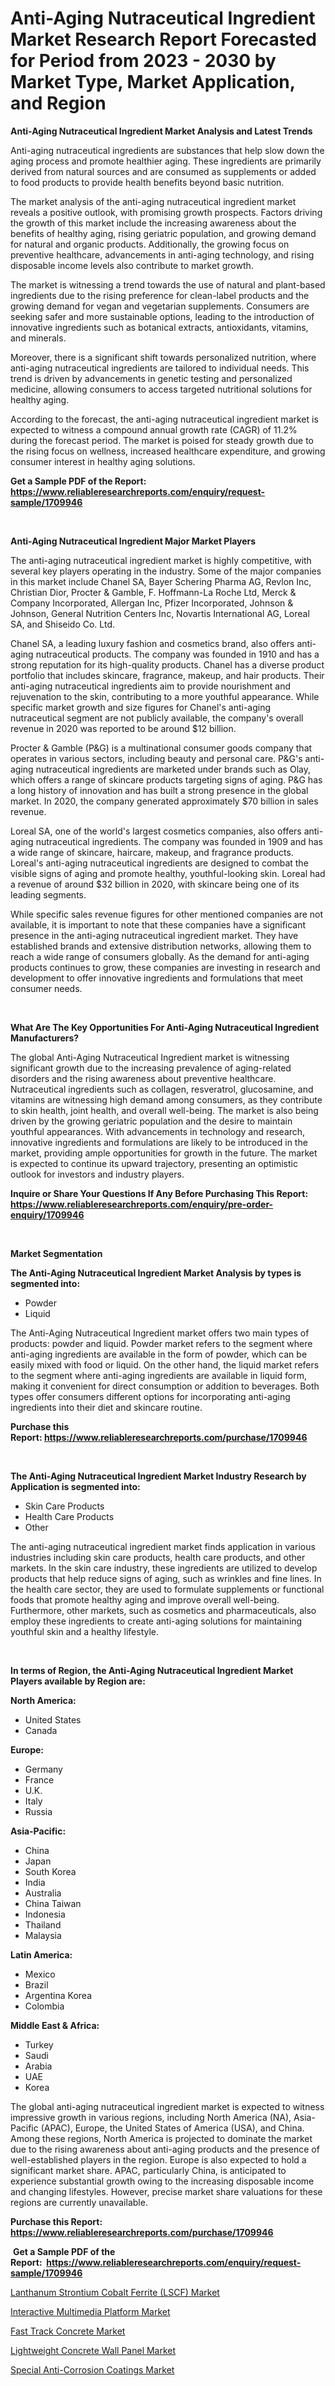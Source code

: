 <p><h1>Anti-Aging Nutraceutical Ingredient Market Research Report Forecasted for Period from 2023 -  2030 by Market Type, Market Application, and Region</h1></p><p><strong>Anti-Aging Nutraceutical Ingredient Market Analysis and Latest Trends</strong></p>
<p><p>Anti-aging nutraceutical ingredients are substances that help slow down the aging process and promote healthier aging. These ingredients are primarily derived from natural sources and are consumed as supplements or added to food products to provide health benefits beyond basic nutrition.</p><p>The market analysis of the anti-aging nutraceutical ingredient market reveals a positive outlook, with promising growth prospects. Factors driving the growth of this market include the increasing awareness about the benefits of healthy aging, rising geriatric population, and growing demand for natural and organic products. Additionally, the growing focus on preventive healthcare, advancements in anti-aging technology, and rising disposable income levels also contribute to market growth.</p><p>The market is witnessing a trend towards the use of natural and plant-based ingredients due to the rising preference for clean-label products and the growing demand for vegan and vegetarian supplements. Consumers are seeking safer and more sustainable options, leading to the introduction of innovative ingredients such as botanical extracts, antioxidants, vitamins, and minerals.</p><p>Moreover, there is a significant shift towards personalized nutrition, where anti-aging nutraceutical ingredients are tailored to individual needs. This trend is driven by advancements in genetic testing and personalized medicine, allowing consumers to access targeted nutritional solutions for healthy aging.</p><p>According to the forecast, the anti-aging nutraceutical ingredient market is expected to witness a compound annual growth rate (CAGR) of 11.2% during the forecast period. The market is poised for steady growth due to the rising focus on wellness, increased healthcare expenditure, and growing consumer interest in healthy aging solutions.</p></p>
<p><strong>Get a Sample PDF of the Report:&nbsp; <a href="https://www.reliableresearchreports.com/enquiry/request-sample/1709946">https://www.reliableresearchreports.com/enquiry/request-sample/1709946</a></strong></p>
<p>&nbsp;</p>
<p><strong>Anti-Aging Nutraceutical Ingredient Major Market Players</strong></p>
<p><p>The anti-aging nutraceutical ingredient market is highly competitive, with several key players operating in the industry. Some of the major companies in this market include Chanel SA, Bayer Schering Pharma AG, Revlon Inc, Christian Dior, Procter & Gamble, F. Hoffmann-La Roche Ltd, Merck & Company Incorporated, Allergan Inc, Pfizer Incorporated, Johnson & Johnson, General Nutrition Centers Inc, Novartis International AG, Loreal SA, and Shiseido Co. Ltd.</p><p>Chanel SA, a leading luxury fashion and cosmetics brand, also offers anti-aging nutraceutical products. The company was founded in 1910 and has a strong reputation for its high-quality products. Chanel has a diverse product portfolio that includes skincare, fragrance, makeup, and hair products. Their anti-aging nutraceutical ingredients aim to provide nourishment and rejuvenation to the skin, contributing to a more youthful appearance. While specific market growth and size figures for Chanel's anti-aging nutraceutical segment are not publicly available, the company's overall revenue in 2020 was reported to be around $12 billion.</p><p>Procter & Gamble (P&G) is a multinational consumer goods company that operates in various sectors, including beauty and personal care. P&G's anti-aging nutraceutical ingredients are marketed under brands such as Olay, which offers a range of skincare products targeting signs of aging. P&G has a long history of innovation and has built a strong presence in the global market. In 2020, the company generated approximately $70 billion in sales revenue.</p><p>Loreal SA, one of the world's largest cosmetics companies, also offers anti-aging nutraceutical ingredients. The company was founded in 1909 and has a wide range of skincare, haircare, makeup, and fragrance products. Loreal's anti-aging nutraceutical ingredients are designed to combat the visible signs of aging and promote healthy, youthful-looking skin. Loreal had a revenue of around $32 billion in 2020, with skincare being one of its leading segments.</p><p>While specific sales revenue figures for other mentioned companies are not available, it is important to note that these companies have a significant presence in the anti-aging nutraceutical ingredient market. They have established brands and extensive distribution networks, allowing them to reach a wide range of consumers globally. As the demand for anti-aging products continues to grow, these companies are investing in research and development to offer innovative ingredients and formulations that meet consumer needs.</p></p>
<p>&nbsp;</p>
<p><strong>What Are The Key Opportunities For Anti-Aging Nutraceutical Ingredient Manufacturers?</strong></p>
<p><p>The global Anti-Aging Nutraceutical Ingredient market is witnessing significant growth due to the increasing prevalence of aging-related disorders and the rising awareness about preventive healthcare. Nutraceutical ingredients such as collagen, resveratrol, glucosamine, and vitamins are witnessing high demand among consumers, as they contribute to skin health, joint health, and overall well-being. The market is also being driven by the growing geriatric population and the desire to maintain youthful appearances. With advancements in technology and research, innovative ingredients and formulations are likely to be introduced in the market, providing ample opportunities for growth in the future. The market is expected to continue its upward trajectory, presenting an optimistic outlook for investors and industry players.</p></p>
<p><strong>Inquire or Share Your Questions If Any Before Purchasing This Report: <a href="https://www.reliableresearchreports.com/enquiry/pre-order-enquiry/1709946">https://www.reliableresearchreports.com/enquiry/pre-order-enquiry/1709946</a></strong></p>
<p>&nbsp;</p>
<p><strong>Market Segmentation</strong></p>
<p><strong>The Anti-Aging Nutraceutical Ingredient Market Analysis by types is segmented into:</strong></p>
<p><ul><li>Powder</li><li>Liquid</li></ul></p>
<p><p>The Anti-Aging Nutraceutical Ingredient market offers two main types of products: powder and liquid. Powder market refers to the segment where anti-aging ingredients are available in the form of powder, which can be easily mixed with food or liquid. On the other hand, the liquid market refers to the segment where anti-aging ingredients are available in liquid form, making it convenient for direct consumption or addition to beverages. Both types offer consumers different options for incorporating anti-aging ingredients into their diet and skincare routine.</p></p>
<p><strong>Purchase this Report:&nbsp;<a href="https://www.reliableresearchreports.com/purchase/1709946">https://www.reliableresearchreports.com/purchase/1709946</a></strong></p>
<p>&nbsp;</p>
<p><strong>The Anti-Aging Nutraceutical Ingredient Market Industry Research by Application is segmented into:</strong></p>
<p><ul><li>Skin Care Products</li><li>Health Care Products</li><li>Other</li></ul></p>
<p><p>The anti-aging nutraceutical ingredient market finds application in various industries including skin care products, health care products, and other markets. In the skin care industry, these ingredients are utilized to develop products that help reduce signs of aging, such as wrinkles and fine lines. In the health care sector, they are used to formulate supplements or functional foods that promote healthy aging and improve overall well-being. Furthermore, other markets, such as cosmetics and pharmaceuticals, also employ these ingredients to create anti-aging solutions for maintaining youthful skin and a healthy lifestyle.</p></p>
<p>&nbsp;</p>
<p><strong>In terms of Region, the Anti-Aging Nutraceutical Ingredient Market Players available by Region are:</strong></p>
<p>
    <p> <strong> North America: </strong>
        <ul>
            <li>United States</li>
            <li>Canada</li>
        </ul>
        </p> 
    <p> <strong> Europe: </strong>
        <ul>
            <li>Germany</li>
            <li>France</li>
            <li>U.K.</li>
            <li>Italy</li>
            <li>Russia</li>
        </ul>
        </p> 
    <p> <strong> Asia-Pacific: </strong>
        <ul>
            <li>China</li>
            <li>Japan</li>
            <li>South Korea</li>
            <li>India</li>
            <li>Australia</li>
            <li>China Taiwan</li>
            <li>Indonesia</li>
            <li>Thailand</li>
            <li>Malaysia</li>
        </ul>
        </p> 
    <p> <strong> Latin America: </strong>
        <ul>
            <li>Mexico</li>
            <li>Brazil</li>
            <li>Argentina Korea</li>
            <li>Colombia</li>
        </ul>
        </p> 
    <p> <strong> Middle East & Africa: </strong>
        <ul>
            <li>Turkey</li>
            <li>Saudi</li>
            <li>Arabia</li>
            <li>UAE</li>
            <li>Korea</li>
        </ul>
    </p>
    </p>
<p><p>The global anti-aging nutraceutical ingredient market is expected to witness impressive growth in various regions, including North America (NA), Asia-Pacific (APAC), Europe, the United States of America (USA), and China. Among these regions, North America is projected to dominate the market due to the rising awareness about anti-aging products and the presence of well-established players in the region. Europe is also expected to hold a significant market share. APAC, particularly China, is anticipated to experience substantial growth owing to the increasing disposable income and changing lifestyles. However, precise market share valuations for these regions are currently unavailable.</p></p>
<p><strong>Purchase this Report: <a href="https://www.reliableresearchreports.com/purchase/1709946">https://www.reliableresearchreports.com/purchase/1709946</a></strong></p>
<p>&nbsp;<strong>Get a Sample PDF of the Report:&nbsp;&nbsp;<a href="https://www.reliableresearchreports.com/enquiry/request-sample/1709946">https://www.reliableresearchreports.com/enquiry/request-sample/1709946</a></strong></p>
<p><strong></strong></p>
<p><p><a href="https://github.com/vimar16th/Market-Research-Report-List-1/blob/main/lanthanum-strontium-cobalt-ferrite-lscf-market.md">Lanthanum Strontium Cobalt Ferrite (LSCF) Market</a></p><p><a href="https://github.com/sofayahoo2023/Market-Research-Report-List-1/blob/main/interactive-multimedia-platform-market.md">Interactive Multimedia Platform Market</a></p><p><a href="https://www.linkedin.com/pulse/decoding-fast-track-concrete-market-deep-dive-latest-trends-segmentation-znwye/">Fast Track Concrete Market</a></p><p><a href="https://www.linkedin.com/pulse/lightweight-concrete-wall-panel-market-share-amp-new-trends-ityje/">Lightweight Concrete Wall Panel Market</a></p><p><a href="https://medium.com/@kartik.reportprime/special-anti-corrosion-coatings-market-outlook-industry-overview-and-forecast-2023-to-2030-567369051f11">Special Anti-Corrosion Coatings Market</a></p></p>